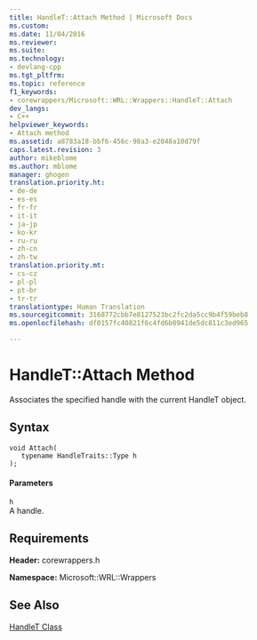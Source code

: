 ```yaml
---
title: HandleT::Attach Method | Microsoft Docs
ms.custom: 
ms.date: 11/04/2016
ms.reviewer: 
ms.suite: 
ms.technology:
- devlang-cpp
ms.tgt_pltfrm: 
ms.topic: reference
f1_keywords:
- corewrappers/Microsoft::WRL::Wrappers::HandleT::Attach
dev_langs:
- C++
helpviewer_keywords:
- Attach method
ms.assetid: a8783a18-bbf6-456c-98a3-e2048a10d79f
caps.latest.revision: 3
author: mikeblome
ms.author: mblome
manager: ghogen
translation.priority.ht:
- de-de
- es-es
- fr-fr
- it-it
- ja-jp
- ko-kr
- ru-ru
- zh-cn
- zh-tw
translation.priority.mt:
- cs-cz
- pl-pl
- pt-br
- tr-tr
translationtype: Human Translation
ms.sourcegitcommit: 3168772cbb7e8127523bc2fc2da5cc9b4f59beb8
ms.openlocfilehash: df0157fc40821f6c4fd6b0941de5dc811c3ed965

---
```

# HandleT::Attach Method
Associates the specified handle with the current HandleT object.  
  
## Syntax  
  
```  
void Attach(  
   typename HandleTraits::Type h  
);  
```  
  
#### Parameters  
 `h`  
 A handle.  
  
## Requirements  
 **Header:** corewrappers.h  
  
 **Namespace:** Microsoft::WRL::Wrappers  
  
## See Also  
 [HandleT Class](../windows/handlet-class.md)


<!--HONumber=Jan17_HO1-->


